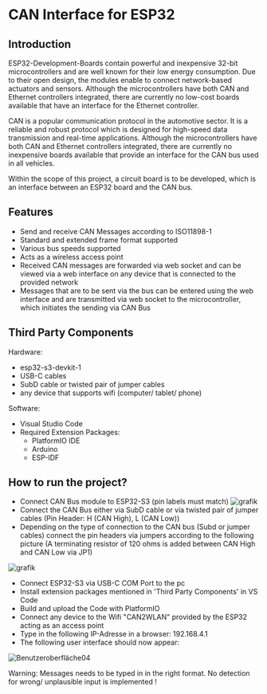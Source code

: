# CAN Interface for ESP32

## Introduction

ESP32-Development-Boards contain powerful and inexpensive 32-bit microcontrollers and are well known for their low energy consumption. Due to their open design, the modules enable to connect network-based actuators and sensors.
Although the microcontrollers have both CAN and Ethernet controllers integrated, there are currently no low-cost boards available that have an interface for the Ethernet controller.

CAN is a popular communication protocol in the automotive sector. It is a reliable and robust protocol which is designed for high-speed data transmission and real-time applications.
Although the microcontrollers have both CAN and Ethernet controllers integrated, there are currently no inexpensive boards available that provide an interface for the CAN bus used in all vehicles.

Within the scope of this project, a circuit board is to be developed, which is an interface between an ESP32 board and the CAN bus.


## Features

- Send and receive CAN Messages according to ISO11898-1
- Standard and extended frame format supported
- Various bus speeds supported
- Acts as a wireless access point
- Received CAN messages are forwarded via web socket and can be viewed via a web interface on any device that is connected to the provided network
- Messages that are to be sent via the bus can be entered using the web interface and are transmitted via web socket to the microcontroller, which initiates the sending via CAN Bus

## Third Party Components
Hardware:
- esp32-s3-devkit-1
- USB-C cables
- SubD cable or twisted pair of jumper cables
- any device that supports wifi (computer/ tablet/ phone)

Software:
- Visual Studio Code
- Required Extension Packages:
  - PlatformIO IDE
  - Arduino
  - ESP-IDF
  
## How to run the project?
- Connect CAN Bus module to ESP32-S3 (pin labels must match)
![grafik](https://github.com/AnRo301/CAN_Interface/assets/150276417/86362c21-a6dc-4350-b065-2b70edaa49b3)
- Connect the CAN Bus either via SubD cable or via twisted pair of jumper cables (Pin Header: H (CAN High), L (CAN Low))
- Depending on the type of connection to the CAN bus (Subd or jumper cables) connect the pin headers via jumpers according to the following picture
  (A terminating resistor of 120 ohms is added between CAN High and CAN Low via JP1)
  
![grafik](https://github.com/AnRo301/CAN_Interface/assets/150276417/f7500303-a46a-465a-b11c-933e14cc1207)

- Connect ESP32-S3 via USB-C COM Port to the pc
- Install extension packages mentioned in 'Third Party Components' in VS Code
- Build and upload the Code with PlatformIO
- Connect any device to the Wifi "CAN2WLAN" provided by the ESP32 acting as an access point
- Type in the following IP-Adresse in a browser: 192.168.4.1
- The following user interface should now appear:
  
![Benutzeroberfläche04](https://github.com/AnRo301/CAN_Interface/assets/150276417/231b8824-15e4-481b-9b42-b46373a9d348)
 
Warning: Messages needs to be typed in in the right format. No detection for wrong/ unplausible input is implemented !





